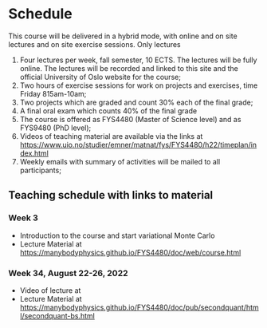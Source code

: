 # Schedule
This course will be delivered in a hybrid mode, with online and on site lectures and on site exercise sessions. Only lectures

1. Four  lectures per week, fall semester, 10 ECTS. The lectures will be fully online. The lectures will be recorded and linked to this site and the official University of Oslo website for the course;
2. Two hours of exercise sessions for work on projects and exercises, time Friday 815am-10am; 
3. Two projects which are graded and count 30%  each of the final grade;
4. A final oral exam which counts 40% of the final grade
4. The course is offered as  FYS4480 (Master of Science level) and as FYS9480 (PhD level);
5. Videos of teaching material are available via the links at https://www.uio.no/studier/emner/matnat/fys/FYS4480/h22/timeplan/index.html
6. Weekly emails with summary of activities will be mailed to all participants;


## Teaching schedule with links to material
###  Week 3
- Introduction to the course and start variational Monte Carlo
- Lecture Material at https://manybodyphysics.github.io/FYS4480/doc/web/course.html

###  Week 34, August 22-26, 2022

- Video of lecture at
- Lecture Material at https://manybodyphysics.github.io/FYS4480/doc/pub/secondquant/html/secondquant-bs.html

